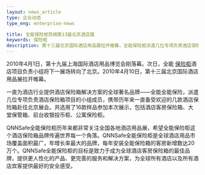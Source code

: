 ```yaml
---
layout: news_article
type: 企业动态
type_eng: enterprise-news

title: 全能保险柜亮相第13届北京酒店展
keywords: 保险柜
description: 第十三届北京国际酒店用品展拉开帷幕，全能保险柜派遣几位专项负责酒店保险箱项目的小组成员，携带历年来一直备受欢迎的几款酒店保险箱赴往北京展会。
---
```

2010年4月1日，第十九届上海国际酒店用品博览会刚落幕。次日，全能 [保险柜](http://www.qnn.com.cn/)酒店项目负责小组将下一展场转向了北京。2010年4月10日，第十三届北京国际酒店用品展拉开帷幕。

一直为酒店行业提供酒店保险箱解决方案的全球著名品牌——全能全能保险，派遣几位专项负责酒店保险箱项目的小组成员，携带历年来一直备受欢迎的几款酒店保险箱赴往北京展会。共选用了16款样品参加本次展示，包括酒店客房保险箱、大堂保管箱、前台收银投币柜、公寓保险柜。

QNNSafe全能保险柜历年来都非常关注全国各地酒店用品展，希望全能保险柜这个酒店保险箱品牌传遍世界每一个角落。QNNSafe全能保险柜是全球酒店用品市场覆盖面积最广，年增长率最大的品牌，每年安装全能保险箱的客房新增数达20万个。QNNSafe全能保险柜的目标是致力于成为全球酒店客房保险箱的最佳品牌，提供更人性化的产品、更完善的服务和解决方案，为全球所有酒店以及所有酒店宾客提供最好的安全感受。
